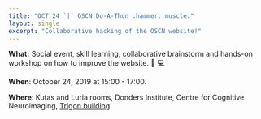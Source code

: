 ```yaml
---
title: "OCT 24 `|` OSCN Do-A-Thon :hammer::muscle:"
layout: single
excerpt: "Collaborative hacking of the OSCN website!"
---
```


**What:** Social event, skill learning, collaborative brainstorm and hands-on
workshop on how to improve the website. :wrench: :computer:

**When**: October 24, 2019 at 15:00 - 17:00.

**Where**: Kutas and Luria rooms, Donders Institute, Centre for Cognitive Neuroimaging, [Trigon building](https://www.google.com/maps/place/Donders+Centre+for+Cognitive+Neuroimaging/@51.826227,5.8610927,17z/data=!3m1!4b1!4m5!3m4!1s0x47c708f0ef1fb461:0x7b612535b3a8c312!8m2!3d51.826227!4d5.8632814)

